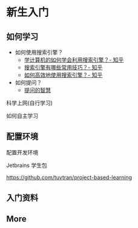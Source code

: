 # 新生入门

## 如何学习

* 如何使用搜索引擎？
  * [学计算机的如何学会利用搜索引擎？- 知乎](https://www.zhihu.com/question/65175506)
  * [搜索引擎有哪些常用技巧？- 知乎](https://www.zhihu.com/question/19847393)
  * [如何高效地使用搜索引擎？- 知乎](https://www.zhihu.com/question/28013848)
* 如何提问？
  * [提问的智慧](https://github.com/ryanhanwu/How-To-Ask-Questions-The-Smart-Way/blob/master/README-zh_CN.md)

科学上网(自行学习)

如何自主学习

## 配置环境

配置开发环境

Jetbrains 学生包

<https://github.com/tuvtran/project-based-learning>

## 入门资料

## More
